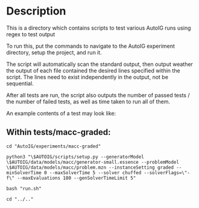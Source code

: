 # Description

This is a directory which contains scripts to test various AutoIG runs using regex to test output

To run this, put the commands to navigate to the AutoIG experiment directory, setup the project, and run it.

The script will automatically scan the standard output, then output weather the output of each file contained the desired lines specified within the script. The lines need to exist independently in the output, not be sequential.

After all tests are run, the script also outputs the number of passed tests / the number of failed tests, as well as time taken to run all of them.

An example contents of a test may look like:

## Within tests/macc-graded:

`cd "AutoIG/experiments/macc-graded"`

`python3 "\$AUTOIG/scripts/setup.py --generatorModel \$AUTOIG/data/models/macc/generator-small.essence --problemModel \$AUTOIG/data/models/macc/problem.mzn --instanceSetting graded --minSolverTime 0 --maxSolverTime 5 --solver chuffed --solverFlags=\"-f\" --maxEvaluations 180 --genSolverTimeLimit 5"`

`bash "run.sh"`

`cd "../.."`
